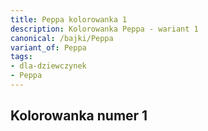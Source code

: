 ```yaml
---
title: Peppa kolorowanka 1
description: Kolorowanka Peppa - wariant 1
canonical: /bajki/Peppa
variant_of: Peppa
tags:
- dla-dziewczynek
- Peppa
---
```


Kolorowanka numer 1
---